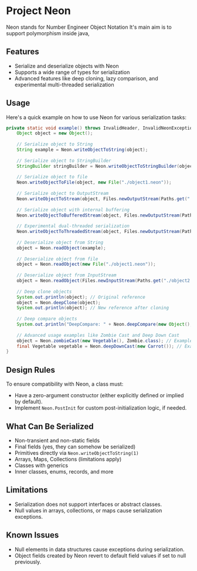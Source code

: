 # Project Neon

Neon stands for Number Engineer Object Notation
It's main aim is to support polymorphism inside java,

## Features

- Serialize and deserialize objects with Neon
- Supports a wide range of types for serialization
- Advanced features like deep cloning, lazy comparison, and experimental multi-threaded serialization

## Usage

Here's a quick example on how to use Neon for various serialization tasks:

```java
private static void example() throws InvalidHeader, InvalidNeonException, IOException {
    Object object = new Object();
    
    // Serialize object to String
    String example = Neon.writeObjectToString(object);
    
    // Serialize object to StringBuilder
    StringBuilder stringBuilder = Neon.writeObjectToStringBuilder(object);
    
    // Serialize object to file
    Neon.writeObjectToFile(object, new File("./object1.neon"));
    
    // Serialize object to OutputStream
    Neon.writeObjectToStream(object, Files.newOutputStream(Paths.get("./object2.neon")));
    
    // Serialize object with internal buffering
    Neon.writeObjectToBufferedStream(object, Files.newOutputStream(Paths.get("./object3.neon")));
    
    // Experimental dual-threaded serialization
    Neon.writeObjectToThreadedStream(object, Files.newOutputStream(Paths.get("./object4.neon")), (finished) -> {});
    
    // Deserialize object from String
    object = Neon.readObject(example);
    
    // Deserialize object from file
    object = Neon.readObject(new File("./object1.neon"));
    
    // Deserialize object from InputStream
    object = Neon.readObject(Files.newInputStream(Paths.get("./object2.neon")));
    
    // Deep clone objects
    System.out.println(object); // Original reference
    object = Neon.deepClone(object);
    System.out.println(object); // New reference after cloning
    
    // Deep compare objects
    System.out.println("DeepCompare: " + Neon.deepCompare(new Object(), new Object()));
    
    // Advanced usage examples like Zombie Cast and Deep Down Cast
    object = Neon.zombieCast(new Vegetable(), Zombie.class); // Example of Zombie Cast
    final Vegetable vegetable = Neon.deepDownCast(new Carrot()); // Example of Deep Down Cast
}
```

## Design Rules

To ensure compatibility with Neon, a class must:

- Have a zero-argument constructor (either explicitly defined or implied by default).
- Implement `Neon.PostInit` for custom post-initialization logic, if needed.

## What Can Be Serialized

- Non-transient and non-static fields
- Final fields (yes, they can somehow be serialized)
- Primitives directly via `Neon.writeObjectToString(1)`
- Arrays, Maps, Collections (limitations apply)
- Classes with generics
- Inner classes, enums, records, and more

## Limitations

- Serialization does not support interfaces or abstract classes.
- Null values in arrays, collections, or maps cause serialization exceptions.

## Known Issues

- Null elements in data structures cause exceptions during serialization.
- Object fields created by Neon revert to default field values if set to null previously.


